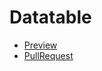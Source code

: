 # Datatable


* [Preview](https://olegbabiuk.github.io/Datatable/)
* [PullRequest](https://github.com/OlegBabiuk/Datatable/pull/1/files)
